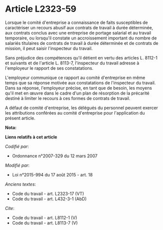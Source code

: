 # Article L2323-59

Lorsque le comité d'entreprise a connaissance de faits susceptibles de caractériser un recours abusif aux contrats de travail
à durée déterminée, aux contrats conclus avec une entreprise de portage salarial et au travail temporaire, ou lorsqu'il
constate un accroissement important du nombre de salariés titulaires de contrats de travail à durée déterminée et de contrats
de mission, il peut saisir l'inspecteur du travail.

Sans préjudice des compétences qu'il détient en vertu des articles L. 8112-1 et suivants et de l'article L. 8113-7,
l'inspecteur du travail adresse à l'employeur le rapport de ses constatations.

L'employeur communique ce rapport au comité d'entreprise en même temps que sa réponse motivée aux constatations de
l'inspecteur du travail. Dans sa réponse, l'employeur précise, en tant que de besoin, les moyens qu'il met en œuvre dans le
cadre d'un plan de résorption de la précarité destiné à limiter le recours à ces formes de contrats de travail.

A défaut de comité d'entreprise, les délégués du personnel peuvent exercer les attributions conférées au comité d'entreprise
pour l'application du présent article.

**Nota:**



**Liens relatifs à cet article**

_Codifié par_:

  - Ordonnance n°2007-329 du 12 mars 2007

_Modifié par_:

  - Loi n°2015-994 du 17 août 2015 - art. 18

_Anciens textes_:

  - Code du travail - art. L2323-17 (VT)
  - Code du travail - art. L432-3-1 (AbD)

_Cite_:

  - Code du travail - art. L8112-1 (V)
  - Code du travail - art. L8113-7 (V)
